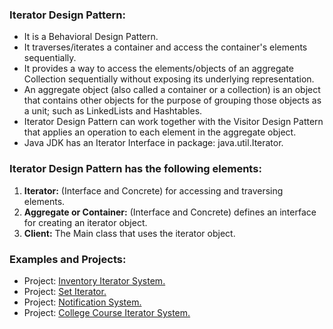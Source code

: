 ### Iterator Design Pattern:
- It is a Behavioral Design Pattern.
- It traverses/iterates a container and access the container's elements sequentially.
- It provides a way to access the elements/objects of an aggregate Collection sequentially without exposing its underlying representation.
- An aggregate object (also called a container or a collection) is an object that contains other objects for the purpose of grouping those objects as a unit; such as LinkedLists and Hashtables.
- Iterator Design Pattern can work together with the Visitor Design Pattern that applies an operation to each element in the aggregate object.
- Java JDK has an Iterator Interface in package: 			java.util.Iterator.
	
	
### Iterator Design Pattern has the following elements:
1. <b>Iterator:</b> (Interface and Concrete) for accessing and traversing elements.
2. <b>Aggregate or Container:</b> (Interface and Concrete) defines an interface for creating an iterator object.
3. <b>Client:</b> The Main class that uses the iterator object. 


### Examples and Projects:
- Project:	[Inventory Iterator System.](/src/main/java/behavioralDesignPatterns/iteratorDesignPattern/projectInventoryIteratorSystem/Main/Main.java)
- Project:	[Set Iterator.](/src/main/java/behavioralDesignPatterns/iteratorDesignPattern/projectSetIterator/Main/Main.java)
- Project:	[Notification System.](/src/main/java/behavioralDesignPatterns/iteratorDesignPattern/projectNotificationSystem/Main/Main.java)
- Project:	[College Course Iterator System.](/src/main/java/behavioralDesignPatterns/iteratorDesignPattern/projectCollegeCourseIteratorSystem/Main/Main.java)